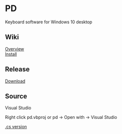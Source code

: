 # PD
Keyboard software for Windows 10 desktop

## Wiki
[Overview](https://github.com/dnaspider/PD/wiki/Overview "Wiki")
<br>[Install](https://github.com/dnaspider/PD/wiki/install "Wiki")

## Release
[Download](https://github.com/dnaspider/PD/releases "Latest compile")

## Source
Visual Studio

Right click pd.vbproj or pd -> Open with -> Visual Studio

[.cs version](https://github.com/dnaspider/DZ "c# version")
